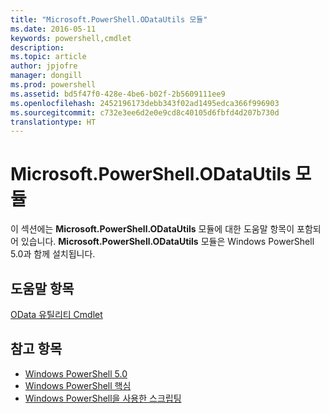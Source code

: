 ```yaml
---
title: "Microsoft.PowerShell.ODataUtils 모듈"
ms.date: 2016-05-11
keywords: powershell,cmdlet
description: 
ms.topic: article
author: jpjofre
manager: dongill
ms.prod: powershell
ms.assetid: bd5f47f0-428e-4be6-b02f-2b5609111ee9
ms.openlocfilehash: 2452196173debb343f02ad1495edca366f996903
ms.sourcegitcommit: c732e3ee6d2e0e9cd8c40105d6fbfd4d207b730d
translationtype: HT
---
```

# <a name="microsoftpowershellodatautils-module"></a>Microsoft.PowerShell.ODataUtils 모듈
이 섹션에는 **Microsoft.PowerShell.ODataUtils** 모듈에 대한 도움말 항목이 포함되어 있습니다. **Microsoft.PowerShell.ODataUtils** 모듈은 Windows PowerShell 5.0과 함께 설치됩니다.

## <a name="help-topics"></a>도움말 항목
[OData 유틸리티 Cmdlet](http://technet.microsoft.com/library/dn818506(v=wps.640).aspx)

## <a name="see-also"></a>참고 항목
- [Windows PowerShell 5.0](Windows-PowerShell-5.0.md)
- [Windows PowerShell 핵심](https://technet.microsoft.com/en-us/library/4b75f1e4-f327-48f3-92ab-bf5435094d41)
- [Windows PowerShell을 사용한 스크립팅](../../getting-started/fundamental/Scripting-with-Windows-PowerShell.md)

